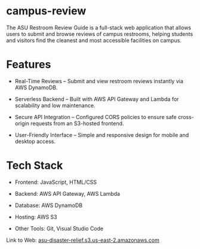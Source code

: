 # campus-review

The ASU Restroom Review Guide is a full-stack web application that allows users to submit and browse reviews of campus restrooms, helping students and visitors find the cleanest and most accessible facilities on campus.

# Features

- Real-Time Reviews – Submit and view restroom reviews instantly via AWS DynamoDB.

- Serverless Backend – Built with AWS API Gateway and Lambda for scalability and low maintenance.

- Secure API Integration – Configured CORS policies to ensure safe cross-origin requests from an S3-hosted frontend.

- User-Friendly Interface – Simple and responsive design for mobile and desktop access.

# Tech Stack

- Frontend: JavaScript, HTML/CSS

- Backend: AWS API Gateway, AWS Lambda

- Database: AWS DynamoDB

- Hosting: AWS S3

- Other Tools: Git, Visual Studio Code

Link to Web: 
[asu-disaster-relief.s3.us-east-2.amazonaws.com 
](https://asu-disaster-relief.s3.us-east-2.amazonaws.com/disaster_relief.html)
